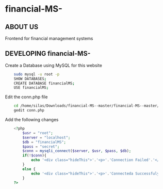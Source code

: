 # financial-MS-
## ABOUT US
Frontend for financial management systems
## DEVELOPING financial-MS-
Create a Database using MySQL for this website
```bash
	sudo mysql -u root -p 
	SHOW DATABASES;
	CREATE DATABASE financialMS;
	USE financialMS;
```
Edit the conn.php file 
```bash 
	cd /home/silas/Downloads/financial-MS--master/financial-MS--master/
	gedit conn.php
```
Add the following changes
```php
	<?php
		$usr = "root";
		$server = "localhost";
		$db = "financialMS";
		$pass = "secret";
		$conn = mysqli_connect($server, $usr, $pass, $db);
		if(!$conn){
			echo '<div class="hideThis">'.'<p>'.'Connection Failed'.'</p>'.'</div>';
		}
		else {
			echo '<div class="hideThis">'.'<p>'.'Connecteda Successfuly'.'</p>'.'</div>';
		}
	?>
```
